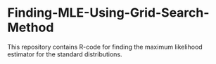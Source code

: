 # Finding-MLE-Using-Grid-Search-Method
This repository contains R-code for finding the maximum likelihood estimator for the standard distributions.
